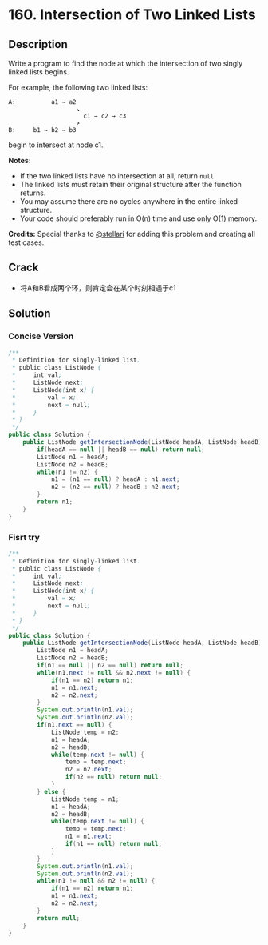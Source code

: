 # 160. Intersection of Two Linked Lists

## Description

Write a program to find the node at which the intersection of two singly linked lists begins.

 

For example, the following two linked lists:

```
A:          a1 → a2
                   ↘
                     c1 → c2 → c3
                   ↗            
B:     b1 → b2 → b3
```

begin to intersect at node c1.

 

**Notes:**

- If the two linked lists have no intersection at all, return `null`.
- The linked lists must retain their original structure after the function returns.
- You may assume there are no cycles anywhere in the entire linked structure.
- Your code should preferably run in O(n) time and use only O(1) memory.

**Credits:**
Special thanks to [@stellari](https://oj.leetcode.com/discuss/user/stellari) for adding this problem and creating all test cases.

## Crack

* 将A和B看成两个环，则肯定会在某个时刻相遇于c1

## Solution

### Concise Version

```java
/**
 * Definition for singly-linked list.
 * public class ListNode {
 *     int val;
 *     ListNode next;
 *     ListNode(int x) {
 *         val = x;
 *         next = null;
 *     }
 * }
 */
public class Solution {
    public ListNode getIntersectionNode(ListNode headA, ListNode headB) {
        if(headA == null || headB == null) return null;
        ListNode n1 = headA;
        ListNode n2 = headB;
        while(n1 != n2) {
            n1 = (n1 == null) ? headA : n1.next;
            n2 = (n2 == null) ? headB : n2.next;
        }
        return n1;
    }
}
```



### Fisrt try

```java
/**
 * Definition for singly-linked list.
 * public class ListNode {
 *     int val;
 *     ListNode next;
 *     ListNode(int x) {
 *         val = x;
 *         next = null;
 *     }
 * }
 */
public class Solution {
    public ListNode getIntersectionNode(ListNode headA, ListNode headB) {
        ListNode n1 = headA;
        ListNode n2 = headB;
        if(n1 == null || n2 == null) return null;
        while(n1.next != null && n2.next != null) {
            if(n1 == n2) return n1;
            n1 = n1.next;
            n2 = n2.next;
        }
        System.out.println(n1.val);
        System.out.println(n2.val);
        if(n1.next == null) {
            ListNode temp = n2;
            n1 = headA;
            n2 = headB;
            while(temp.next != null) {
                temp = temp.next;
                n2 = n2.next;
                if(n2 == null) return null;
            }
        } else {
            ListNode temp = n1;
            n1 = headA;
            n2 = headB;
            while(temp.next != null) {
                temp = temp.next;
                n1 = n1.next;
                if(n1 == null) return null;
            }
        }
        System.out.println(n1.val);
        System.out.println(n2.val);
        while(n1 != null && n2 != null) {
            if(n1 == n2) return n1;
            n1 = n1.next;
            n2 = n2.next; 
        }
        return null;
    }
}
```

